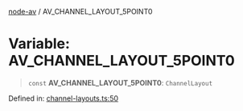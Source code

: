 [node-av](../globals.md) / AV\_CHANNEL\_LAYOUT\_5POINT0

# Variable: AV\_CHANNEL\_LAYOUT\_5POINT0

> `const` **AV\_CHANNEL\_LAYOUT\_5POINT0**: `ChannelLayout`

Defined in: [channel-layouts.ts:50](https://github.com/seydx/av/blob/f8631fc881b394300b1479f511d55cf1c370a87f/src/constants/channel-layouts.ts#L50)

